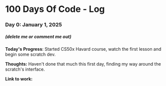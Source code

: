 # 100 Days Of Code - Log

### Day 0: January 1, 2025
##### (delete me or comment me out)

**Today's Progress**: Started CS50x Havard course, watch the first lesson and begin some scratch dev.

**Thoughts:** Haven't done that much this first day, finding my way around the scratch's interface.

**Link to work:** 
